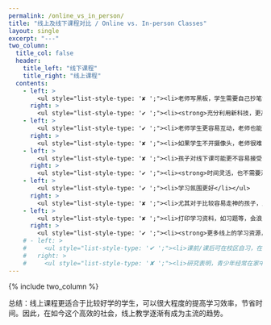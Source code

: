 ```yaml
---
permalink: /online_vs_in_person/
title: "线上及线下课程对比 / Online vs. In-person Classes"
layout: single
excerpt: "---"
two_column:
  title_col: false
  header:
    title_left: "线下课程"
    title_right: "线上课程"
  contents:
    - left: >
        <ul style="list-style-type: '✘ ';"><li>老师写黑板，学生需要自己抄笔记，影响听课的关注度</li></ul>
      right: >
        <ul style="list-style-type: '✔ ';"><li><strong>充分利用新科技，更高效</strong></li></ul>
    - left: >
        <ul style="list-style-type: '✔ ';"><li>老师学生更容易互动，老师也能更好掌控课程的进展</li></ul>
      right: >
        <ul style="list-style-type: '✘ ';"><li>如果学生不开摄像头，老师很难了解学生状态</li></ul>
    - left: >
        <ul style="list-style-type: '✘ ';"><li>孩子对线下课可能更不容易接受（时间成本高）</li></ul>
      right: >
        <ul style="list-style-type: '✔ ';"><li><strong>时间灵活，也不需要浪费时间在路上，对孩子来说，时间成本更低，易接受</strong></li></ul>
    - left: >
        <ul style="list-style-type: '✔ ';"><li>学习氛围更好</li></ul>
      right: >
        <ul style="list-style-type: '✘ ';"><li>尤其对于比较容易走神的孩子，比较容易开小差</li></ul>
    - left: >
        <ul style="list-style-type: '✘ ';"><li>打印学习资料，如习题等，会浪费时间和纸张资源</li></ul>
      right: >
        <ul style="list-style-type: '✔ ';"><li><strong>更多线上的学习资源，老师也更容易分享</strong></li></ul>
    # - left: >
    #     <ul style="list-style-type: '✔ ';"><li>课前/课后可在校区自习，在良好的学习氛围中提高学习效率</li></ul>
    #   right: >
    #     <ul style="list-style-type: '✘ ';"><li>研究表明，青少年经常在家中不出门，不利于身心健康</li></ul>
---
```


{% include two_column %}

总结：线上课程更适合于比较好学的学生，可以很大程度的提高学习效率，节省时间。因此，在如今这个高效的社会，线上教学逐渐有成为主流的趋势。